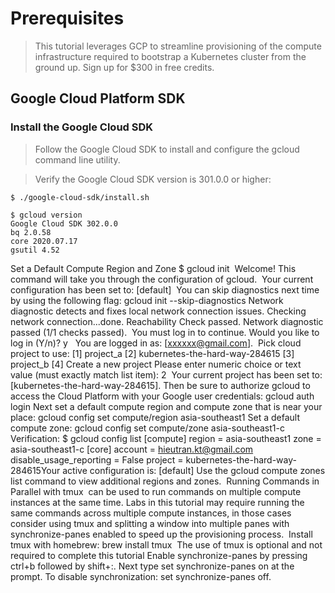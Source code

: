 # Prerequisites

> This tutorial leverages GCP to streamline provisioning of the compute infrastructure required to bootstrap a Kubernetes cluster from the ground up. Sign up for $300 in free credits.

## Google Cloud Platform SDK

### Install the Google Cloud SDK

> Follow the Google Cloud SDK  to install and configure the gcloud command line utility.

> Verify the Google Cloud SDK version is 301.0.0 or higher:

```shell
$ ./google-cloud-sdk/install.sh
​
$ gcloud version
Google Cloud SDK 302.0.0
bq 2.0.58
core 2020.07.17
gsutil 4.52
```

Set a Default Compute Region and Zone
$ gcloud init
​
Welcome! This command will take you through the configuration of gcloud.
​
Your current configuration has been set to: [default]
​
You can skip diagnostics next time by using the following flag:
  gcloud init --skip-diagnostics
​
Network diagnostic detects and fixes local network connection issues.
Checking network connection...done.
Reachability Check passed.
Network diagnostic passed (1/1 checks passed).
​
You must log in to continue. Would you like to log in (Y/n)?  y
​
​
You are logged in as: [xxxxxx@gmail.com].
​
Pick cloud project to use:
 [1] project_a
 [2] kubernetes-the-hard-way-284615
 [3] project_b
 [4] Create a new project
Please enter numeric choice or text value (must exactly match list
item):  2
​
Your current project has been set to: [kubernetes-the-hard-way-284615].
Then be sure to authorize gcloud to access the Cloud Platform with your Google user credentials:
gcloud auth login
Next set a default compute region and compute zone that is near your place:
gcloud config set compute/region asia-southeast1
Set a default compute zone:
gcloud config set compute/zone asia-southeast1-c
Verification:
$ gcloud config list
​
[compute]
region = asia-southeast1
zone = asia-southeast1-c
[core]
account = hieutran.kt@gmail.com
disable_usage_reporting = False
project = kubernetes-the-hard-way-284615
​
Your active configuration is: [default]
Use the gcloud compute zones list command to view additional regions and zones.
​
Running Commands in Parallel with tmux
​ can be used to run commands on multiple compute instances at the same time. Labs in this tutorial may require running the same commands across multiple compute instances, in those cases consider using tmux and splitting a window into multiple panes with synchronize-panes enabled to speed up the provisioning process.
​
Install tmux with homebrew:
brew install tmux
​
The use of tmux is optional and not required to complete this tutorial
Enable synchronize-panes by pressing ctrl+b followed by shift+:. Next type set synchronize-panes on at the prompt. To disable synchronization: set synchronize-panes off.
